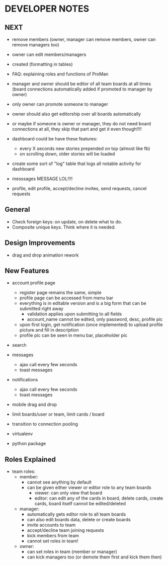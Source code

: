 
# DEVELOPER NOTES

## NEXT

- remove members (owner, manager can remove members, owner can remove managers too)
- owner can edit members/managers
- created (formatting in tables)

- FAQ: explaining roles and functions of ProMan

- manager and owner should be editor of all team boards at all times (board connections automatically added if promoted to manager by owner)
- only owner can promote someone to manager
- owner should also get editorship over all boards automatically
- or maybe if someone is owner or manager, they do not need board connections at all, they skip that part and get it even though!!!!

- dashboard could be have these features:
    + every X seconds new stories prepended on top (almost like fb)
    + on scrolling down, older stories will be loaded

- create some sort of "log" table that logs all notable activity for dashboard

- messsages MESSAGE LOL!!!!

- profile, edit profile, accept/decline invites, send requests, cancel requests

## General

- Check foreign keys: on update, on delete what to do.
- Composite unique keys. Think where it is needed.


## Design Improvements

- drag and drop animation rework


## New Features

- account profile page
    + register page remains the same, simple
    + profile page can be accessed from menu bar
    + everything is in editable version and is a big form that can be submitted right away
        - validation applies upon submitting to all fields
        - account_name cannot be edited, only password, desc, profile pic
    + upon first login, get notification (once implemented) to upload profile picture and fill in description
    + profile pic can be seen in menu bar, placeholder pic

- search

- messages
    + ajax call every few seconds
    + toast messages

- notifications
    + ajax call every few seconds
    + toast messages

- mobile drag and drop

- limit boards/user or team, limit cards / board

- transition to connection pooling

- virtualenv

- python package


## Roles Explained

- team roles:
    + member:
        - cannot see anything by default
        - can be given either viewer or editor role to any team boards
            + viewer: can only view that board
            + editor: can edit any of the cards in board, delete cards, create cards, board itself cannot be edited/deleted
    + manager:
        - automatically gets editor role to all team boards
        - can also edit boards data, delete or create boards
        - invite accounts to team
        - accept/decline team joining requests
        - kick members from team
        - cannot set roles in team!
    + owner:
        - can set roles in team (member or manager)
        - can kick managers too (or demote them first and kick them then)
